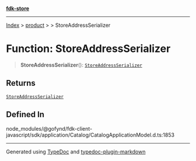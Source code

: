 [**fdk-store**](../../../README.md)
***

[Index](../../../API.md) > [product](../../README.md) > [<internal>](../README.md) > StoreAddressSerializer

# Function: StoreAddressSerializer

> **StoreAddressSerializer**(): [`StoreAddressSerializer`](../type-aliases/type-alias.StoreAddressSerializer.md)

## Returns

[`StoreAddressSerializer`](../type-aliases/type-alias.StoreAddressSerializer.md)

## Defined In

node\_modules/@gofynd/fdk-client-javascript/sdk/application/Catalog/CatalogApplicationModel.d.ts:1853

***
Generated using [TypeDoc](https://typedoc.org/) and [typedoc-plugin-markdown](https://www.npmjs.com/package/typedoc-plugin-markdown)
